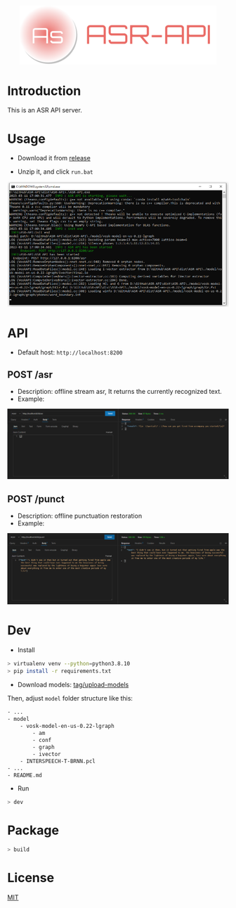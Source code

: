 <p align="center">
    <img width="450" src="./docs/logo.png">
</p>

<div align="center">
</div>
 
# Introduction

This is an ASR API server.

# Usage

- Download it from [release](https://github.com/rerender2021/ASR-API/releases)

- Unzip it, and click `run.bat`

![run-from-cmd](./docs/run-from-cmd.png)

# API

- Default host: `http://localhost:8200`
  
## POST /asr

- Description: offline stream asr, It returns the currently recognized text.
- Example:

![api-asr](./docs/api-asr.png)

## POST /punct

- Description: offline punctuation restoration    
- Example:

![api-punct](./docs/api-punct.png)


# Dev

- Install

```bash
> virtualenv venv --python=python3.8.10
> pip install -r requirements.txt
```

- Download models: [tag/upload-models](https://github.com/rerender2021/ASR-API/releases/tag/upload-models)

Then, adjust `model` folder structure like this:

```
- ...
- model
    - vosk-model-en-us-0.22-lgraph
        - am
        - conf
        - graph
        - ivector
    - INTERSPEECH-T-BRNN.pcl
- ...
- README.md
```

- Run

```bash
> dev
```

# Package

```bash
> build
```

# License

[MIT](./LICENSE)
